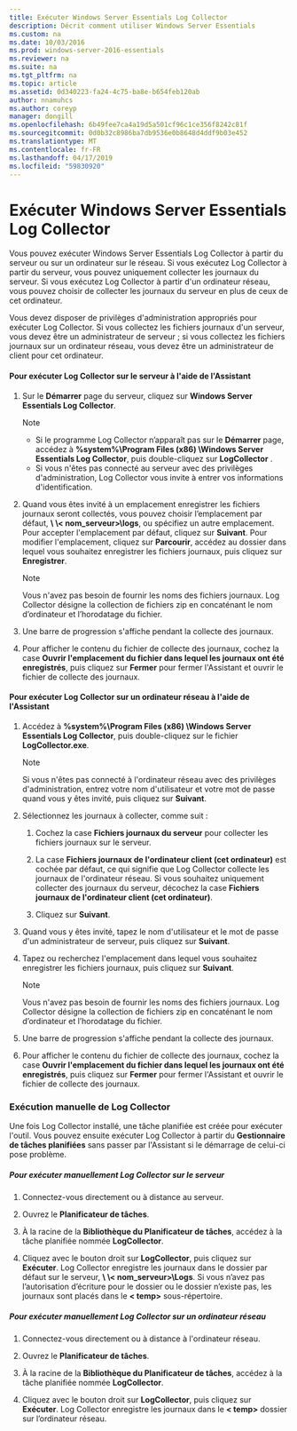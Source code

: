 ```yaml
---
title: Exécuter Windows Server Essentials Log Collector
description: Décrit comment utiliser Windows Server Essentials
ms.custom: na
ms.date: 10/03/2016
ms.prod: windows-server-2016-essentials
ms.reviewer: na
ms.suite: na
ms.tgt_pltfrm: na
ms.topic: article
ms.assetid: 0d340223-fa24-4c75-ba8e-b654feb120ab
author: nnamuhcs
ms.author: coreyp
manager: dongill
ms.openlocfilehash: 6b49fee7ca4a19d5a501cf96c1ce356f8242c81f
ms.sourcegitcommit: 0d0b32c8986ba7db9536e0b8648d4ddf9b03e452
ms.translationtype: MT
ms.contentlocale: fr-FR
ms.lasthandoff: 04/17/2019
ms.locfileid: "59830920"
---
```

# <a name="run-the-windows-server-essentials-log-collector"></a>Exécuter Windows Server Essentials Log Collector
Vous pouvez exécuter Windows Server Essentials Log Collector à partir du serveur ou sur un ordinateur sur le réseau. Si vous exécutez Log Collector à partir du serveur, vous pouvez uniquement collecter les journaux du serveur. Si vous exécutez Log Collector à partir d'un ordinateur réseau, vous pouvez choisir de collecter les journaux du serveur en plus de ceux de cet ordinateur.  
  
 Vous devez disposer de privilèges d'administration appropriés pour exécuter Log Collector. Si vous collectez les fichiers journaux d'un serveur, vous devez être un administrateur de serveur ; si vous collectez les fichiers journaux sur un ordinateur réseau, vous devez être un administrateur de client pour cet ordinateur.  
  
#### <a name="to-run-the-log-collector-on-the-server-by-using-the-wizard"></a>Pour exécuter Log Collector sur le serveur à l'aide de l'Assistant  
  
1.  Sur le **Démarrer** page du serveur, cliquez sur **Windows Server Essentials Log Collector**.  
  
    > [!NOTE]
    >  -   Si le programme Log Collector n’apparaît pas sur le **Démarrer** page, accédez à **%system%\Program Files (x86) \Windows Server Essentials Log Collector**, puis double-cliquez sur **LogCollector** .  
    > -   Si vous n'êtes pas connecté au serveur avec des privilèges d'administration, Log Collector vous invite à entrer vos informations d'identification.  
  
2.  Quand vous êtes invité à un emplacement enregistrer les fichiers journaux seront collectés, vous pouvez choisir l’emplacement par défaut,  **\\ \\< nom_serveur\>\logs**, ou spécifiez un autre emplacement. Pour accepter l'emplacement par défaut, cliquez sur **Suivant**. Pour modifier l'emplacement, cliquez sur **Parcourir**, accédez au dossier dans lequel vous souhaitez enregistrer les fichiers journaux, puis cliquez sur **Enregistrer**.  
  
    > [!NOTE]
    >  Vous n'avez pas besoin de fournir les noms des fichiers journaux. Log Collector désigne la collection de fichiers zip en concaténant le nom d’ordinateur et l’horodatage du fichier.  
  
3.  Une barre de progression s'affiche pendant la collecte des journaux.  
  
4.  Pour afficher le contenu du fichier de collecte des journaux, cochez la case **Ouvrir l'emplacement du fichier dans lequel les journaux ont été enregistrés**, puis cliquez sur **Fermer** pour fermer l'Assistant et ouvrir le fichier de collecte des journaux.  
  
#### <a name="to-run-the-log-collector-on-a-network-computer-by-using-the-wizard"></a>Pour exécuter Log Collector sur un ordinateur réseau à l'aide de l'Assistant  
  
1.  Accédez à **%system%\Program Files (x86) \Windows Server Essentials Log Collector**, puis double-cliquez sur le fichier **LogCollector.exe**.  
  
    > [!NOTE]
    >  Si vous n'êtes pas connecté à l'ordinateur réseau avec des privilèges d'administration, entrez votre nom d'utilisateur et votre mot de passe quand vous y êtes invité, puis cliquez sur **Suivant**.  
  
2.  Sélectionnez les journaux à collecter, comme suit :  
  
    1.  Cochez la case **Fichiers journaux du serveur** pour collecter les fichiers journaux sur le serveur.  
  
    2.  La case **Fichiers journaux de l'ordinateur client (cet ordinateur)** est cochée par défaut, ce qui signifie que Log Collector collecte les journaux de l'ordinateur réseau. Si vous souhaitez uniquement collecter des journaux du serveur, décochez la case **Fichiers journaux de l'ordinateur client (cet ordinateur)**.  
  
    3.  Cliquez sur **Suivant**.  
  
3.  Quand vous y êtes invité, tapez le nom d'utilisateur et le mot de passe d'un administrateur de serveur, puis cliquez sur **Suivant**.  
  
4.  Tapez ou recherchez l'emplacement dans lequel vous souhaitez enregistrer les fichiers journaux, puis cliquez sur **Suivant**.  
  
    > [!NOTE]
    >  Vous n'avez pas besoin de fournir les noms des fichiers journaux. Log Collector désigne la collection de fichiers zip en concaténant le nom d’ordinateur et l’horodatage du fichier.  
  
5.  Une barre de progression s'affiche pendant la collecte des journaux.  
  
6.  Pour afficher le contenu du fichier de collecte des journaux, cochez la case **Ouvrir l'emplacement du fichier dans lequel les journaux ont été enregistrés**, puis cliquez sur **Fermer** pour fermer l'Assistant et ouvrir le fichier de collecte des journaux.  
  
### <a name="running-the-log-collector-manually"></a>Exécution manuelle de Log Collector  
 Une fois Log Collector installé, une tâche planifiée est créée pour exécuter l'outil. Vous pouvez ensuite exécuter Log Collector à partir du **Gestionnaire de tâches planifiées** sans passer par l'Assistant si le démarrage de celui-ci pose problème.  
  
##### <a name="to-manually-run-the-log-collector-on-the-server"></a>Pour exécuter manuellement Log Collector sur le serveur  
  
1.  Connectez-vous directement ou à distance au serveur.  
  
2.  Ouvrez le **Planificateur de tâches**.  
  
3.  À la racine de la **Bibliothèque du Planificateur de tâches**, accédez à la tâche planifiée nommée **LogCollector**.  
  
4.  Cliquez avec le bouton droit sur **LogCollector**, puis cliquez sur **Exécuter**. Log Collector enregistre les journaux dans le dossier par défaut sur le serveur,  **\\ \\< nom_serveur\>\Logs**. Si vous n’avez pas l’autorisation d’écriture pour le dossier ou le dossier n’existe pas, les journaux sont placés dans le **< temp\>**  sous-répertoire.  
  
##### <a name="to-manually-run-the-log-collector-on-a-network-computer"></a>Pour exécuter manuellement Log Collector sur un ordinateur réseau  
  
1.  Connectez-vous directement ou à distance à l'ordinateur réseau.  
  
2.  Ouvrez le **Planificateur de tâches**.  
  
3.  À la racine de la **Bibliothèque du Planificateur de tâches**, accédez à la tâche planifiée nommée **LogCollector**.  
  
4.  Cliquez avec le bouton droit sur **LogCollector**, puis cliquez sur **Exécuter**. Log Collector enregistre les journaux dans le **< temp\>**  dossier sur l’ordinateur réseau.
